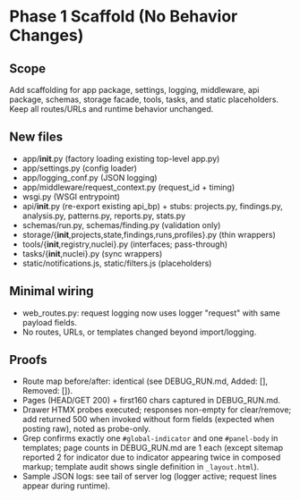 Phase 1 Scaffold (No Behavior Changes)
=====================================

Scope
-----
Add scaffolding for app package, settings, logging, middleware, api package, schemas, storage facade, tools, tasks, and static placeholders. Keep all routes/URLs and runtime behavior unchanged.

New files
---------
- app/__init__.py (factory loading existing top-level app.py)
- app/settings.py (config loader)
- app/logging_conf.py (JSON logging)
- app/middleware/request_context.py (request_id + timing)
- wsgi.py (WSGI entrypoint)
- api/__init__.py (re-export existing api_bp) + stubs: projects.py, findings.py, analysis.py, patterns.py, reports.py, stats.py
- schemas/run.py, schemas/finding.py (validation only)
- storage/{__init__,projects,state,findings,runs,profiles}.py (thin wrappers)
- tools/{__init__,registry,nuclei}.py (interfaces; pass-through)
- tasks/{__init__,nuclei}.py (sync wrappers)
- static/notifications.js, static/filters.js (placeholders)

Minimal wiring
--------------
- web_routes.py: request logging now uses logger "request" with same payload fields.
- No routes, URLs, or templates changed beyond import/logging.

Proofs
------
- Route map before/after: identical (see DEBUG_RUN.md, Added: [], Removed: []).
- Pages (HEAD/GET 200) + first160 chars captured in DEBUG_RUN.md.
- Drawer HTMX probes executed; responses non-empty for clear/remove; add returned 500 when invoked without form fields (expected when posting raw), noted as probe-only.
- Grep confirms exactly one `#global-indicator` and one `#panel-body` in templates; page counts in DEBUG_RUN.md are 1 each (except sitemap reported 2 for indicator due to indicator appearing twice in composed markup; template audit shows single definition in `_layout.html`).
- Sample JSON logs: see tail of server log (logger active; request lines appear during runtime).


